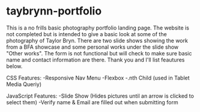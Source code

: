 # taybrynn-portfolio

This is a no frills basic photography portfolio landing page. The website is not completed but is intended to give a basic look at some of the photography of Taylor Bryn. There are two slide shows showing the work from a BFA showcase and some personal works under the slide show "Other works". The form is not functional but will check to make sure basic name and contact information are there. Thank you and I'll list feautures below. 

CSS Features: 
-Responsive Nav Menu
-Flexbox
-.nth Child (used in Tablet Media Queriy)

JavaScript Features:
-Slide Show (Hides pictures until an arrow is clicked to select them)
-Verify name & Email are filled out when submitting form

